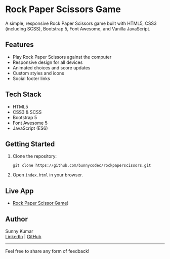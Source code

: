 # Rock Paper Scissors Game

A simple, responsive Rock Paper Scissors game built with HTML5, CSS3 (including SCSS), Bootstrap 5, Font Awesome, and Vanilla JavaScript.

## Features

- Play Rock Paper Scissors against the computer
- Responsive design for all devices
- Animated choices and score updates
- Custom styles and icons
- Social footer links

## Tech Stack

- HTML5
- CSS3 & SCSS
- Bootstrap 5
- Font Awesome 5
- JavaScript (ES6)

## Getting Started

1. Clone the repository:
   ```
   git clone https://github.com/bunnycodec/rockpaperscissors.git
   ```
2. Open `index.html` in your browser.

## Live App

- [Rock Paper Scissor Game](https://bunnycodec.github.io/rock-Paper-Scissors/))

## Author

Sunny Kumar  
[LinkedIn](https://www.linkedin.com/in/bunnycodec) | [GitHub](https://github.com/bunnycodec)

---

Feel free to share any form of feedback!

